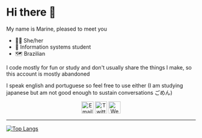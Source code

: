 # Hi there 👋
My name is Marine, pleased to meet you

- 👸🏽 She/her
- 🏫 Information systems student
- 🗺️ Brazilian

I code mostly for fun or study and don't usually share the things I make, so this account is mostly abandoned

I speak english and portuguese so feel free to use either
(I am studying japanese but am not good enough to sustain conversations ごめん)

<p align="center">
  <img src="https://img.icons8.com/bubbles/50/000000/apple-mail.png" width=32px alt="Email" title="Email" href="mailto:cyanmarine@cyanmarine.net">
  <img src="https://img.icons8.com/bubbles/50/000000/twitter.png" alt="Twitter" title="Twitter" width=32px; href="https://twitter.com/cyan_marine">
  <img src="https://img.icons8.com/bubbles/50/000000/domain.png" alt="Website" title="Website" width=32px; href="https://cyanmarine.net/">
  <!-- <img src="https://img.icons8.com/bubbles/50/000000/discord-logo.png" alt="Discord username" title="Discord (Probably the best way to contact me)" width=32px;> CyanMarine#2627 (Probably the best way to contact me) -->
</p>


<!-- [<img src="" alt="" title="" width=16px;> ][] -->


----


[![Top Langs](https://github-readme-stats.vercel.app/api/top-langs/?username=PrincessCyanMarine&theme=nightowl&hide_border=true&layout=compact)](https://github.com/anuraghazra/github-readme-stats)


[Twitter]: 
[Website]: 

